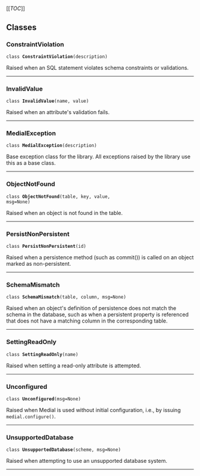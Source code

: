 # 

[[_TOC_]]

## Classes
    

###  ConstraintViolation

<code>class <b>ConstraintViolation</b>(description)</code>

  

  
Raised when an SQL statement violates schema constraints or validations.
  

---
    

###  InvalidValue

<code>class <b>InvalidValue</b>(name, value)</code>

  

  
Raised when an attribute's validation fails.
  

---
    

###  MedialException

<code>class <b>MedialException</b>(description)</code>

  

  
Base exception class for the library.  All exceptions raised by the library
use this as a base class.
  

---
    

###  ObjectNotFound

<code>class <b>ObjectNotFound</b>(table, key, value, msg=None)</code>

  

  
Raised when an object is not found in the table.
  

---
    

###  PersistNonPersistent

<code>class <b>PersistNonPersistent</b>(id)</code>

  

  
Raised when a persistence method (such as commit()) is called on an object
marked as non-persistent.
  

---
    

###  SchemaMismatch

<code>class <b>SchemaMismatch</b>(table, column, msg=None)</code>

  

  
Raised when an object's definition of persistence does not match the schema
in the database, such as when a persistent property is referenced that does
not have a matching column in the corresponding table.
  

---
    

###  SettingReadOnly

<code>class <b>SettingReadOnly</b>(name)</code>

  

  
Raised when setting a read-only attribute is attempted.
  

---
    

###  Unconfigured

<code>class <b>Unconfigured</b>(msg=None)</code>

  

  
Raised when Medial is used without initial configuration, i.e., by issuing
`medial.configure()`.
  

---
    

###  UnsupportedDatabase

<code>class <b>UnsupportedDatabase</b>(scheme, msg=None)</code>

  

  
Raised when attempting to use an unsupported database system.
  

---

